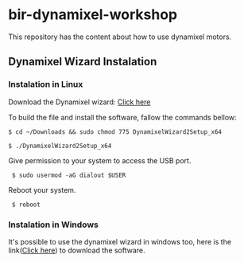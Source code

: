 # bir-dynamixel-workshop
This repository has the content about how to use dynamixel motors.


## Dynamixel Wizard Instalation

### Instalation in Linux

Download the Dynamixel wizard: [Click here](https://www.robotis.com/service/download.php?no=1671)

To build the file and install the software, fallow the commands bellow:

```$ cd ~/Downloads && sudo chmod 775 DynamixelWizard2Setup_x64```

```$ ./DynamixelWizard2Setup_x64```

Give permission to your system to access the USB port.

``` $ sudo usermod -aG dialout $USER```

Reboot your system.

``` $ reboot```

### Instalation in Windows

It's possible to use the dynamixel wizard in windows too, here is the link([Click here](https://www.robotis.com/service/download.php?no=1670)) to download the software. 

